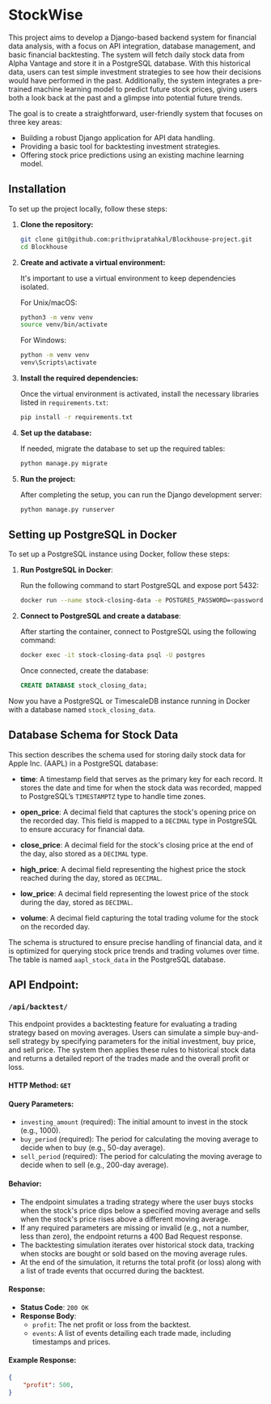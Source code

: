 # StockWise

This project aims to develop a Django-based backend system for financial data analysis, with a focus on API integration, database management, and basic financial backtesting. The system will fetch daily stock data from Alpha Vantage and store it in a PostgreSQL database. With this historical data, users can test simple investment strategies to see how their decisions would have performed in the past. Additionally, the system integrates a pre-trained machine learning model to predict future stock prices, giving users both a look back at the past and a glimpse into potential future trends.

The goal is to create a straightforward, user-friendly system that focuses on three key areas:

- Building a robust Django application for API data handling.
- Providing a basic tool for backtesting investment strategies.
- Offering stock price predictions using an existing machine learning model.

## Installation

To set up the project locally, follow these steps:

1. **Clone the repository:**

   ```bash
   git clone git@github.com:prithvipratahkal/Blockhouse-project.git
   cd Blockhouse
   ```

2. **Create and activate a virtual environment:**

   It's important to use a virtual environment to keep dependencies isolated.

   For Unix/macOS:

   ```bash
   python3 -m venv venv
   source venv/bin/activate
   ```

   For Windows:

   ```bash
   python -m venv venv
   venv\Scripts\activate
   ```

3. **Install the required dependencies:**

   Once the virtual environment is activated, install the necessary libraries listed in `requirements.txt`:

   ```bash
   pip install -r requirements.txt
   ```

4. **Set up the database:**

   If needed, migrate the database to set up the required tables:

   ```bash
   python manage.py migrate
   ```

5. **Run the project:**

   After completing the setup, you can run the Django development server:

   ```bash
   python manage.py runserver
   ```

## Setting up PostgreSQL in Docker

To set up a PostgreSQL instance using Docker, follow these steps:

1. **Run PostgreSQL in Docker**:
   
   Run the following command to start PostgreSQL and expose port 5432:

   ```bash
   docker run --name stock-closing-data -e POSTGRES_PASSWORD=<password> -p 5432:5432 -d postgres
   ```

2. **Connect to PostgreSQL and create a database**:

   After starting the container, connect to PostgreSQL using the following command:

   ```bash
   docker exec -it stock-closing-data psql -U postgres
   ```

   Once connected, create the database:
 
   ```sql
   CREATE DATABASE stock_closing_data;
   ```

Now you have a PostgreSQL or TimescaleDB instance running in Docker with a database named `stock_closing_data`.



## Database Schema for Stock Data

This section describes the schema used for storing daily stock data for Apple Inc. (AAPL) in a PostgreSQL database:

- **time**: A timestamp field that serves as the primary key for each record. It stores the date and time for when the stock data was recorded, mapped to PostgreSQL’s `TIMESTAMPTZ` type to handle time zones.
  
- **open_price**: A decimal field that captures the stock's opening price on the recorded day. This field is mapped to a `DECIMAL` type in PostgreSQL to ensure accuracy for financial data.
  
- **close_price**: A decimal field for the stock's closing price at the end of the day, also stored as a `DECIMAL` type.

- **high_price**: A decimal field representing the highest price the stock reached during the day, stored as `DECIMAL`.

- **low_price**: A decimal field representing the lowest price of the stock during the day, stored as `DECIMAL`.

- **volume**: A decimal field capturing the total trading volume for the stock on the recorded day. 

The schema is structured to ensure precise handling of financial data, and it is optimized for querying stock price trends and trading volumes over time. The table is named `aapl_stock_data` in the PostgreSQL database.



## API Endpoint: 

### `/api/backtest/`

This endpoint provides a backtesting feature for evaluating a trading strategy based on moving averages. Users can simulate a simple buy-and-sell strategy by specifying parameters for the initial investment, buy price, and sell price. The system then applies these rules to historical stock data and returns a detailed report of the trades made and the overall profit or loss.

#### HTTP Method: `GET`

#### Query Parameters:
- `investing_amount` (required): The initial amount to invest in the stock (e.g., 1000).
- `buy_period` (required): The period for calculating the moving average to decide when to buy (e.g., 50-day average).
- `sell_period` (required): The period for calculating the moving average to decide when to sell (e.g., 200-day average).

#### Behavior:
- The endpoint simulates a trading strategy where the user buys stocks when the stock's price dips below a specified moving average and sells when the stock's price rises above a different moving average.
- If any required parameters are missing or invalid (e.g., not a number, less than zero), the endpoint returns a 400 Bad Request response.
- The backtesting simulation iterates over historical stock data, tracking when stocks are bought or sold based on the moving average rules.
- At the end of the simulation, it returns the total profit (or loss) along with a list of trade events that occurred during the backtest.

#### Response:
- **Status Code**: `200 OK`
- **Response Body**: 
  - `profit`: The net profit or loss from the backtest.
  - `events`: A list of events detailing each trade made, including timestamps and prices.

#### Example Response:
```json
{
    "profit": 500,
}
```

